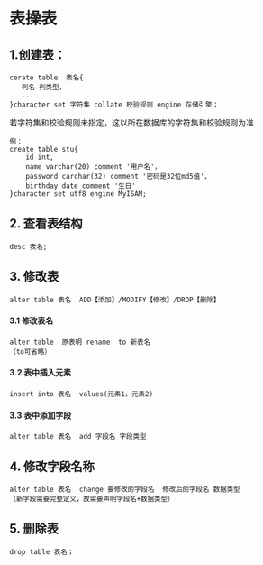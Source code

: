 #   表操表
##  1.创建表：
```
cerate table  表名{
   列名 列类型，
   ...
}character set 字符集 collate 校验规则 engine 存储引擎；
```
若字符集和校验规则未指定，这以所在数据库的字符集和校验规则为准
```
例：
create table stu{
    id int,
    name varchar(20) comment '用户名'，
    password carchar(32) comment '密码是32位md5值'，
    birthday date comment '生日'
}character set utf8 engine MyISAM;
```
##  2.	查看表结构
```
desc 表名;
```
## 3.	修改表
```
alter table 表名  ADD【添加】/MODIFY【修改】/DROP【删除】
```
#### 3.1	修改表名
```
alter table  原表明 rename  to 新表名
（to可省略）
```
####    3.2	表中插入元素
```
insert into 表名  values(元素1，元素2)
```
####    3.3	表中添加字段
```
alter table 表名  add 字段名 字段类型    
```
## 4.	修改字段名称
```
alter table 表名  change 要修改的字段名  修改后的字段名 数据类型
（新字段需要完整定义，故需要声明字段名+数据类型）
```
## 5.	删除表
```
drop table 表名；
```